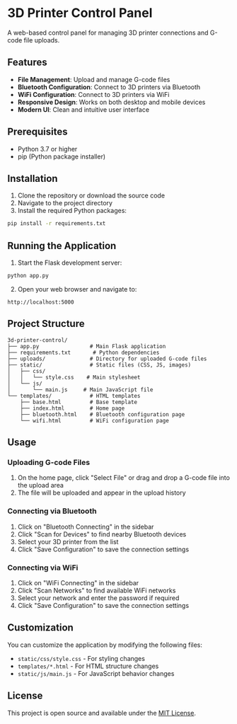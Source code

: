 # 3D Printer Control Panel

A web-based control panel for managing 3D printer connections and G-code file uploads.

## Features

- **File Management**: Upload and manage G-code files
- **Bluetooth Configuration**: Connect to 3D printers via Bluetooth
- **WiFi Configuration**: Connect to 3D printers via WiFi
- **Responsive Design**: Works on both desktop and mobile devices
- **Modern UI**: Clean and intuitive user interface

## Prerequisites

- Python 3.7 or higher
- pip (Python package installer)

## Installation

1. Clone the repository or download the source code
2. Navigate to the project directory
3. Install the required Python packages:

```bash
pip install -r requirements.txt
```

## Running the Application

1. Start the Flask development server:

```bash
python app.py
```

2. Open your web browser and navigate to:

```
http://localhost:5000
```

## Project Structure

```
3d-printer-control/
├── app.py                # Main Flask application
├── requirements.txt       # Python dependencies
├── uploads/              # Directory for uploaded G-code files
├── static/               # Static files (CSS, JS, images)
│   ├── css/
│   │   └── style.css    # Main stylesheet
│   └── js/
│       └── main.js     # Main JavaScript file
└── templates/            # HTML templates
    ├── base.html         # Base template
    ├── index.html        # Home page
    ├── bluetooth.html    # Bluetooth configuration page
    └── wifi.html         # WiFi configuration page
```

## Usage

### Uploading G-code Files

1. On the home page, click "Select File" or drag and drop a G-code file into the upload area
2. The file will be uploaded and appear in the upload history

### Connecting via Bluetooth

1. Click on "Bluetooth Connecting" in the sidebar
2. Click "Scan for Devices" to find nearby Bluetooth devices
3. Select your 3D printer from the list
4. Click "Save Configuration" to save the connection settings

### Connecting via WiFi

1. Click on "WiFi Connecting" in the sidebar
2. Click "Scan Networks" to find available WiFi networks
3. Select your network and enter the password if required
4. Click "Save Configuration" to save the connection settings

## Customization

You can customize the application by modifying the following files:

- `static/css/style.css` - For styling changes
- `templates/*.html` - For HTML structure changes
- `static/js/main.js` - For JavaScript behavior changes

## License

This project is open source and available under the [MIT License](LICENSE).
